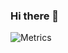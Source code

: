 ### Hi there 👋

<!--
**dacozai/dacozai** is a ✨ _special_ ✨ repository because its `README.md` (this file) appears on your GitHub profile.

Here are some ideas to get you started:

- 🔭 I’m currently working on ...
- 🌱 I’m currently learning ...
- 👯 I’m looking to collaborate on ...
- 🤔 I’m looking for help with ...
- 💬 Ask me about ...
- 📫 How to reach me: ...
- 😄 Pronouns: ...
- ⚡ Fun fact: ...
-->
![Metrics](https://metrics.lecoq.io/dacozai?template=classic&base.community=0&followup=1&languages=1&pagespeed=1&stars=1&languages.ignored=Jupyter%20Notebook&pagespeed.detailed=false&pagespeed.screenshot=false&stars.limit=4&config.timezone=Asia%2FTaipei)
